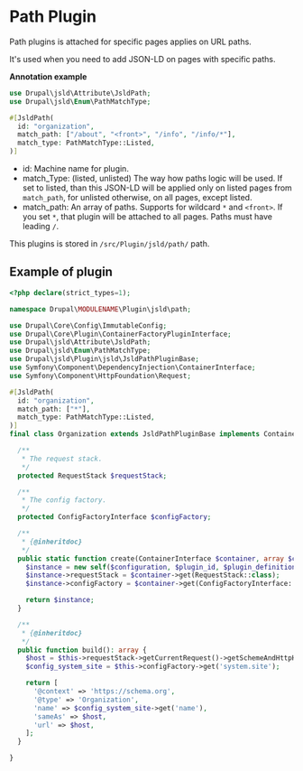 # Path Plugin

Path plugins is attached for specific pages applies on URL paths.

It's used when you need to add JSON-LD on pages with specific paths.

**Annotation example**

```php
use Drupal\jsld\Attribute\JsldPath;
use Drupal\jsld\Enum\PathMatchType;

#[JsldPath(
  id: "organization",
  match_path: ["/about", "<front>", "/info", "/info/*"],
  match_type: PathMatchType::Listed,
)]
```

- id: Machine name for plugin.
- match_Type: (listed, unlisted) The way how paths logic will be used. If set to
listed, than this JSON-LD will be applied only on listed pages from
`match_path`, for unlisted otherwise, on all pages, except listed.
- match_path: An array of paths. Supports for wildcard `*` and `<front>`. If you
set `*`, that plugin will be attached to all pages. Paths must have leading `/`.

This plugins is stored in `/src/Plugin/jsld/path/` path.

## Example of plugin

```php
<?php declare(strict_types=1);

namespace Drupal\MODULENAME\Plugin\jsld\path;

use Drupal\Core\Config\ImmutableConfig;
use Drupal\Core\Plugin\ContainerFactoryPluginInterface;
use Drupal\jsld\Attribute\JsldPath;
use Drupal\jsld\Enum\PathMatchType;
use Drupal\jsld\Plugin\jsld\JsldPathPluginBase;
use Symfony\Component\DependencyInjection\ContainerInterface;
use Symfony\Component\HttpFoundation\Request;

#[JsldPath(
  id: "organization",
  match_path: ["*"],
  match_type: PathMatchType::Listed,
)]
final class Organization extends JsldPathPluginBase implements ContainerFactoryPluginInterface {

  /**
   * The request stack.
   */
  protected RequestStack $requestStack;

  /**
   * The config factory.
   */
  protected ConfigFactoryInterface $configFactory;

  /**
   * {@inheritdoc}
   */
  public static function create(ContainerInterface $container, array $configuration, $plugin_id, $plugin_definition): self {
    $instance = new self($configuration, $plugin_id, $plugin_definition);
    $instance->requestStack = $container->get(RequestStack::class);
    $instance->configFactory = $container->get(ConfigFactoryInterface::class);

    return $instance;
  }

  /**
   * {@inheritdoc}
   */
  public function build(): array {
    $host = $this->requestStack->getCurrentRequest()->getSchemeAndHttpHost();
    $config_system_site = $this->configFactory->get('system.site');

    return [
      '@context' => 'https://schema.org',
      '@type' => 'Organization',
      'name' => $config_system_site->get('name'),
      'sameAs' => $host,
      'url' => $host,
    ];
  }

}
```
